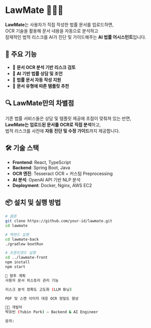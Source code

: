 # LawMate 🧑‍⚖️📄

**LawMate**는 사용자가 직접 작성한 법률 문서를 업로드하면,  
OCR 기술을 활용해 문서 내용을 자동으로 분석하고  
잠재적인 법적 리스크를 AI가 진단 및 가이드해주는 **AI 법률 어시스턴트**입니다.

## 🚀 주요 기능

- 📝 **문서 OCR 분석 기반 리스크 검토**
- 🤖 **AI 기반 법률 상담 및 조언**
- 📄 **법률 문서 자동 작성 지원**
- 📁 **문서 유형에 따른 템플릿 추천**

## 🔍 LawMate만의 차별점

기존 법률 서비스들은 상담 및 템플릿 제공에 초점이 맞춰져 있는 반면,  
**LawMate는 업로드된 문서를 OCR로 직접 분석**하고,  
법적 리스크를 사전에 **자동 진단 및 수정 가이드**까지 제공합니다.

## 🛠️ 기술 스택

- **Frontend**: React, TypeScript
- **Backend**: Spring Boot, Java
- **OCR 엔진**: Tesseract OCR + 커스텀 Preprocessing
- **AI 분석**: OpenAI API 기반 NLP 분석
- **Deployment**: Docker, Nginx, AWS EC2

## 📦 설치 및 실행 방법

```bash
# 클론
git clone https://github.com/your-id/lawmate.git
cd lawmate

# 백엔드 실행
cd lawmate-back
./gradlew bootRun

# 프론트엔드 실행
cd ../lawmate-front
npm install
npm start

🧪 향후 계획
사용자 문서 히스토리 관리 기능

리스크 분석 정확도 고도화 (LLM 튜닝)

PDF 및 스캔 이미지 대응 OCR 정밀도 향상

👩‍💻 개발자
박유빈 (Yubin Park) – Backend & AI Engineer

문의: 

